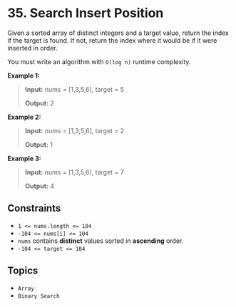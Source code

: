 # 35. Search Insert Position

Given a sorted array of distinct integers and a target value, return the index if the target is found. If not, return the index where it would be if it were inserted in order.

You must write an algorithm with `O(log n)` runtime complexity.

**Example 1:**

> **Input:** nums = \[1,3,5,6\], target = 5
>
> **Output:** 2

**Example 2:**

> **Input:** nums = \[1,3,5,6\], target = 2
>
> **Output:** 1

**Example 3:**

> **Input:** nums = \[1,3,5,6\], target = 7
>
> **Output:** 4

## Constraints

* `1 <= nums.length <= 104`
* `-104 <= nums[i] <= 104`
* `nums` contains **distinct** values sorted in **ascending** order.
* `-104 <= target <= 104`

## Topics

* `Array`
* `Binary Search`
